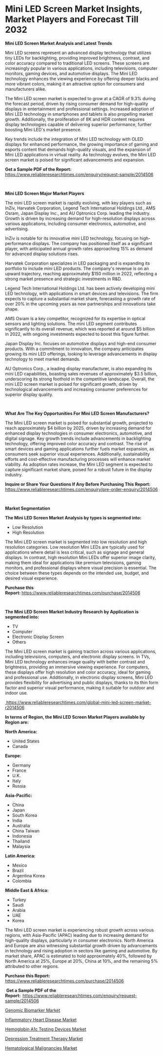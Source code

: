 <p><h1>Mini LED Screen Market Insights, Market Players and Forecast Till 2032</h1></p><p><strong>Mini LED Screen Market Analysis and Latest Trends</strong></p>
<p><p>Mini LED screens represent an advanced display technology that utilizes tiny LEDs for backlighting, providing improved brightness, contrast, and color accuracy compared to traditional LED screens. These screens are increasingly popular in various applications, including televisions, computer monitors, gaming devices, and automotive displays. The Mini LED technology enhances the viewing experience by offering deeper blacks and more vibrant colors, making it an attractive option for consumers and manufacturers alike.</p><p>The Mini LED screen market is expected to grow at a CAGR of 9.3% during the forecast period, driven by rising consumer demand for high-quality displays in entertainment and professional settings. Increased adoption of Mini LED technology in smartphones and tablets is also propelling market growth. Additionally, the proliferation of 8K and HDR content requires display technologies capable of delivering superior performance, further boosting Mini LED's market presence.</p><p>Key trends include the integration of Mini LED technology with OLED displays for enhanced performance, the growing importance of gaming and esports content that demands high-quality visuals, and the expansion of Mini LED applications in virtual reality. As technology evolves, the Mini LED screen market is poised for significant advancements and expansion.</p></p>
<p><strong>Get a Sample PDF of the Report:&nbsp;</strong> <a href="https://www.reliableresearchtimes.com/enquiry/request-sample/2014506?utm_campaign=3522&utm_medium=2&utm_source=Github&utm_content=ia&utm_term=06042025&utm_id=mini-led-screen">https://www.reliableresearchtimes.com/enquiry/request-sample/2014506</a></p>
<p>&nbsp;</p>
<p><strong>Mini LED Screen Major Market Players</strong></p>
<p><p>The mini LED screen market is rapidly evolving, with key players such as InZiv, Harvatek Corporation, Legend Tech International Holdings Ltd., AMS Osram, Japan Display Inc., and AU Optronics Corp. leading the industry. Growth is driven by increasing demand for high-resolution displays across various applications, including consumer electronics, automotive, and advertising.</p><p>InZiv is notable for its innovative mini LED technology, focusing on high-performance displays. The company has positioned itself as a significant player, with anticipated annual growth rates approaching 15% as demand for advanced display solutions rises.</p><p>Harvatek Corporation specializes in LED packaging and is expanding its portfolio to include mini LED products. The company's revenue is on an upward trajectory, reaching approximately $150 million in 2022, reflecting a strong market presence and strategic investments in R&D.</p><p>Legend Tech International Holdings Ltd. has been actively developing mini LED technology, with applications in smart devices and televisions. The firm expects to capture a substantial market share, forecasting a growth rate of over 20% in the upcoming years as new partnerships and innovations take shape.</p><p>AMS Osram is a key competitor, recognized for its expertise in optical sensors and lighting solutions. The mini LED segment contributes significantly to its overall revenue, which was reported at around $5 billion in 2022, with ongoing investments expected to boost this figure further.</p><p>Japan Display Inc. focuses on automotive displays and high-end consumer products. With a commitment to innovation, the company anticipates growing its mini LED offerings, looking to leverage advancements in display technology to meet market demands.</p><p>AU Optronics Corp., a leading display manufacturer, is also expanding its mini LED capabilities, boasting sales revenues of approximately $3.5 billion, underscoring its strong foothold in the competitive landscape. Overall, the mini LED screen market is poised for significant growth, driven by technological advancements and increasing consumer preferences for superior display quality.</p></p>
<p>&nbsp;</p>
<p><strong>What Are The Key Opportunities For Mini LED Screen Manufacturers?</strong></p>
<p><p>The Mini LED screen market is poised for substantial growth, projected to reach approximately $4 billion by 2025, driven by increasing demand for enhanced display technologies in consumer electronics, automotive, and digital signage. Key growth trends include advancements in backlighting technology, offering improved color accuracy and contrast. The rise of smart devices and gaming applications further fuels market expansion, as consumers seek superior visual experiences. Additionally, sustainability efforts and cost-effective manufacturing processes will enhance market viability. As adoption rates increase, the Mini LED segment is expected to capture significant market share, poised for a robust future in the display industry.</p></p>
<p><strong>Inquire or Share Your Questions If Any Before Purchasing This Report:</strong> <a href="https://www.reliableresearchtimes.com/enquiry/pre-order-enquiry/2014506?utm_campaign=3522&utm_medium=2&utm_source=Github&utm_content=ia&utm_term=06042025&utm_id=mini-led-screen">https://www.reliableresearchtimes.com/enquiry/pre-order-enquiry/2014506</a></p>
<p>&nbsp;</p>
<p><strong>Market Segmentation</strong></p>
<p><strong>The Mini LED Screen Market Analysis by types is segmented into:</strong></p>
<p><ul><li>Low Resolution</li><li>High Resolution</li></ul></p>
<p><p>The Mini LED screen market is segmented into low resolution and high resolution categories. Low resolution Mini LEDs are typically used for applications where detail is less critical, such as signage and general displays. In contrast, high resolution Mini LEDs offer superior image clarity, making them ideal for applications like premium televisions, gaming monitors, and professional displays where visual precision is essential. The choice between these types depends on the intended use, budget, and desired visual experience.</p></p>
<p><strong>Purchase this Report:&nbsp;</strong><a href="https://www.reliableresearchtimes.com/purchase/2014506?utm_campaign=3522&utm_medium=2&utm_source=Github&utm_content=ia&utm_term=06042025&utm_id=mini-led-screen">https://www.reliableresearchtimes.com/purchase/2014506</a></p>
<p>&nbsp;</p>
<p><strong>The Mini LED Screen Market Industry Research by Application is segmented into:</strong></p>
<p><ul><li>TV</li><li>Computer</li><li>Electronic Display Screen</li><li>Others</li></ul></p>
<p><p>The Mini LED screen market is gaining traction across various applications, including televisions, computers, and electronic display screens. In TVs, Mini LED technology enhances image quality with better contrast and brightness, providing an immersive viewing experience. For computers, these displays offer high resolution and color accuracy, ideal for gaming and professional use. Additionally, in electronic display screens, Mini LED provides flexibility for advertising and public displays, thanks to its thin form factor and superior visual performance, making it suitable for outdoor and indoor use.</p></p>
<p><a href="https://www.reliableresearchtimes.com/global-mini-led-screen-market-r2014506?utm_campaign=3522&utm_medium=2&utm_source=Github&utm_content=ia&utm_term=06042025&utm_id=mini-led-screen">&nbsp;https://www.reliableresearchtimes.com/global-mini-led-screen-market-r2014506</a></p>
<p><strong>In terms of Region, the Mini LED Screen Market Players available by Region are:</strong></p>
<p>
    <p> <strong> North America: </strong>
        <ul>
            <li>United States</li>
            <li>Canada</li>
        </ul>
        </p> 
    <p> <strong> Europe: </strong>
        <ul>
            <li>Germany</li>
            <li>France</li>
            <li>U.K.</li>
            <li>Italy</li>
            <li>Russia</li>
        </ul>
        </p> 
    <p> <strong> Asia-Pacific: </strong>
        <ul>
            <li>China</li>
            <li>Japan</li>
            <li>South Korea</li>
            <li>India</li>
            <li>Australia</li>
            <li>China Taiwan</li>
            <li>Indonesia</li>
            <li>Thailand</li>
            <li>Malaysia</li>
        </ul>
        </p> 
    <p> <strong> Latin America: </strong>
        <ul>
            <li>Mexico</li>
            <li>Brazil</li>
            <li>Argentina Korea</li>
            <li>Colombia</li>
        </ul>
        </p> 
    <p> <strong> Middle East & Africa: </strong>
        <ul>
            <li>Turkey</li>
            <li>Saudi</li>
            <li>Arabia</li>
            <li>UAE</li>
            <li>Korea</li>
        </ul>
    </p>
    </p>
<p><p>The Mini LED screen market is experiencing robust growth across various regions, with Asia-Pacific (APAC) leading due to increasing demand for high-quality displays, particularly in consumer electronics. North America and Europe are also witnessing substantial growth driven by advancements in technology and rising adoption in sectors like gaming and automotive. By market share, APAC is estimated to hold approximately 40%, followed by North America at 25%, Europe at 20%, China at 10%, and the remaining 5% attributed to other regions.</p></p>
<p><strong>Purchase this Report: </strong><a href="https://www.reliableresearchtimes.com/purchase/2014506?utm_campaign=3522&utm_medium=2&utm_source=Github&utm_content=ia&utm_term=06042025&utm_id=mini-led-screen">https://www.reliableresearchtimes.com/purchase/2014506</a></p>
<p>&nbsp;<strong>Get a Sample PDF of the Report:&nbsp;&nbsp;</strong><a href="https://www.reliableresearchtimes.com/enquiry/request-sample/2014506?utm_campaign=3522&utm_medium=2&utm_source=Github&utm_content=ia&utm_term=06042025&utm_id=mini-led-screen">https://www.reliableresearchtimes.com/enquiry/request-sample/2014506</a></p>
<p><strong></strong></p>
<p><p><a href="https://www.linkedin.com/pulse/future-genomic-biomarker-market-global-forecast-trends-2025-buoie?utm_campaign=3522&utm_medium=2&utm_source=Github&utm_content=ia&utm_term=06042025&utm_id=mini-led-screen">Genomic Biomarker Market</a></p><p><a href="https://www.linkedin.com/pulse/focus-inflammatory-heart-disease-market-trends-metrics-sales-8hvte?utm_campaign=3522&utm_medium=2&utm_source=Github&utm_content=ia&utm_term=06042025&utm_id=mini-led-screen">Inflammatory Heart Disease Market</a></p><p><a href="https://www.linkedin.com/pulse/hemoglobin-a1c-testing-devices-market-analysis-historical-pnwmf?utm_campaign=3522&utm_medium=2&utm_source=Github&utm_content=ia&utm_term=06042025&utm_id=mini-led-screen">Hemoglobin A1c Testing Devices Market</a></p><p><a href="https://www.linkedin.com/pulse/global-depression-treatment-therapy-market-trends-applications-ndede?utm_campaign=3522&utm_medium=2&utm_source=Github&utm_content=ia&utm_term=06042025&utm_id=mini-led-screen">Depression Treatment Therapy Market</a></p><p><a href="https://www.linkedin.com/pulse/market-insights-hematological-malignancies-107-cagr-gwudf?utm_campaign=3522&utm_medium=2&utm_source=Github&utm_content=ia&utm_term=06042025&utm_id=mini-led-screen">Hematological Malignancies Market</a></p></p>